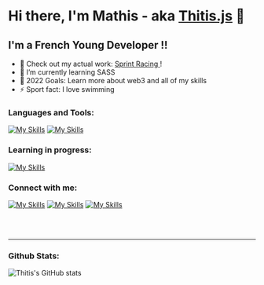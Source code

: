 # Hi there, I'm Mathis - aka [Thitis.js][website] 👋 


## I'm a French Young Developer !!

- 🔭 Check out my  actual work: [Sprint Racing ][course]!
- 🌱 I’m currently learning SASS 
- 🥅 2022 Goals: Learn more about web3 and all of my skills
- ⚡ Sport fact: I love swimming





### Languages and Tools:

[![My Skills](https://skillicons.dev/icons?i=html,js,css,bots,nodejs&theme=dark)](https://skillicons.dev)
[![My Skills](https://skillicons.dev/icons?i=idea,heroku,mongodb,netlify,vscode&theme=dark)](https://skillicons.dev)


### Learning in progress:

[![My Skills](https://skillicons.dev/icons?i=bootstrap,docker,linux,mysql,php,scss)](https://skillicons.dev)




### Connect with me:
[![My Skills](https://skillicons.dev/icons?i=twitter)][twitter] [![My Skills](https://skillicons.dev/icons?i=discord)][discord] [![My Skills](https://skillicons.dev/icons?i=instagram)][instagram]

</br>
</br>

---

### Github Stats:

![Thitis's GitHub stats](https://github-readme-stats.vercel.app/api?username=thitisjs&show_icons=true&theme=dracula)


[website]: https://thitisjs.netlify.app
[course]: http://sprint-racing.netlify.app
[twitter]: https://twitter.com/thitis_js
[discord]:  https://discord.gg/WgYkHMWaTw
[instagram]: https://instagram.com/thitis.js

